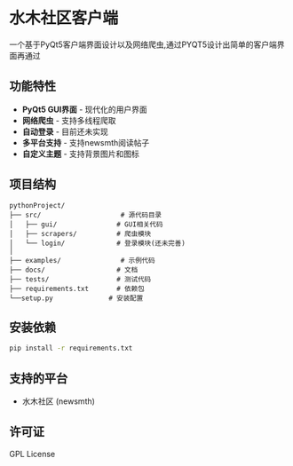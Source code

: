 # 水木社区客户端

一个基于PyQt5客户端界面设计以及网络爬虫,通过PYQT5设计出简单的客户端界面再通过

## 功能特性

-  **PyQt5 GUI界面** - 现代化的用户界面
-  **网络爬虫** - 支持多线程爬取
-  **自动登录** - 目前还未实现
-  **多平台支持** - 支持newsmth阅读帖子
-  **自定义主题** - 支持背景图片和图标

## 项目结构

```
pythonProject/
├── src/                    # 源代码目录
│   ├── gui/               # GUI相关代码
│   ├── scrapers/          # 爬虫模块
│   └── login/             # 登录模块(还未完善)
│   
├── examples/               # 示例代码
├── docs/                  # 文档
├── tests/                 # 测试代码
├── requirements.txt       # 依赖包
└──setup.py              # 安装配置
```

## 安装依赖

```bash
pip install -r requirements.txt
```

## 支持的平台

- 水木社区 (newsmth)

## 许可证

GPL License
